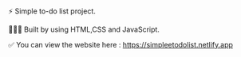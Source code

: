 ⚡️ Simple to-do list project.

👨🏼‍💻 Built by using HTML,CSS and JavaScript.

✅ You can view the website here : https://simpleetodolist.netlify.app
